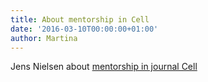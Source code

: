 ```yaml
---
title: About mentorship in Cell
date: '2016-03-10T00:00:00+01:00'
author: Martina
---
```

Jens Nielsen about [mentorship in journal Cell](https://www.cell.com/cell/fulltext/S0092-8674%2816%2930205-7?code=cell-site)
